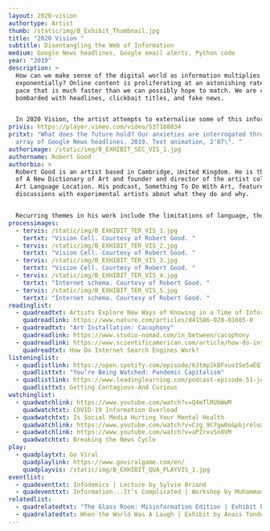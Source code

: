 ```yaml
---
layout: 2020-vision
authortype: Artist
thumb: /static/img/B_Exhibit_Thumbnail.jpg
title: "2020 Vision "
subtitle: Disentangling the Web of Information
medium: Google News headlines, Google email alerts, Python code
year: "2019"
description: >
  How can we make sense of the digital world as information multiplies
  exponentially? Online content is proliferating at an astonishing rate, at a
  pace that is much faster than we can possibly hope to match. We are constantly
  bombarded with headlines, clickbait titles, and fake news. 


  In 2020 Vision, the artist attempts to externalise some of this information using animations of various headlines, which reflect back a sense of anxiety as we are bombarded with questions, some trivial and some vitally important. These animations grow on the screen like a virus in a Petri dish before gradually receding again. 
privis: https://player.vimeo.com/video/537188834
pritxt: "What does the future hold? Our anxieties are interrogated through an
  array of Google News headlines. 2019. Text animation, 2'07\". "
authorimage: /static/img/B_EXHIBIT_SEC_VIS_1.jpg
authorname: Robert Good
authorbio: >
  Robert Good is an artist based in Cambridge, United Kingdom. He is the editor
  of A New Dictionary of Art and founder and director of the artist collective
  Art Language Location. His podcast, Something To Do With Art, features
  discussions with experimental artists about what they do and why.


  Recurring themes in his work include the limitations of language, the problems of knowledge, and the transition from analogue to digital. He has an ongoing interest in the astronomical sublime. His previous works include 3000 definitions of “Art” for A New Dictionary of Art and 13,000 news headlines for BREAKING. Future projects include Dr Good Investigates... What Is Reality? at Science Gallery Rotterdam in November 2020, and Bookworks at UWE, Bristol in 2021.
processimages:
  - tervis: /static/img/B_EXHIBIT_TER_VIS_1.jpg
    tertxt: "Vision Cell. Courtesy of Robert Good. "
  - tervis: /static/img/B_EXHIBIT_TER_VIS_2.jpg
    tertxt: "Vision Cell. Courtesy of Robert Good. "
  - tervis: /static/img/B_EXHIBIT_TER_VIS_3.jpg
    tertxt: "Vision Cell. Courtesy of Robert Good. "
  - tervis: /static/img/B_EXHIBIT_TER_VIS_4.jpg
    tertxt: "Internet schema. Courtesy of Robert Good. "
  - tervis: /static/img/B_EXHIBIT_TER_VIS_5.jpg
    tertxt: "Internet schema. Courtesy of Robert Good. "
readinglist:
  - quadreadtxt: Artists Explore New Ways of Knowing in a Time of Information Overload
    quadreadlink: https://www.nature.com/articles/d41586-020-01605-0
  - quadreadtxt: "Art Installation: Cacophony"
    quadreadlink: https://www.studio-nomad.com/in_between/cacophony
  - quadreadlink: https://www.scientificamerican.com/article/how-do-internet-search-en/
    quadreadtxt: How Do Internet Search Engines Work?
listeninglist:
  - quadlistlink: https://open.spotify.com/episode/63tmp1kBFxuo1Se5aEQ7hn
    quadlisttxt: "You’re Being Watched: Pandemic Capitalism"
  - quadlistlink: https://www.leadinglearning.com/podcast-episode-51-jonah-berger/
    quadlisttxt: Getting Contagious-And Curious
watchinglist:
  - quadwatchlink: https://www.youtube.com/watch?v=Q4mTlRUbWwM
    quadwatchtxt: COVID-19 Information Overload
  - quadwatchtxt: Is Social Media Hurting Your Mental Health
    quadwatchlink: https://www.youtube.com/watch?v=Czg_9C7gw0o&pbjreload=101
  - quadwatchlink: https://www.youtube.com/watch?v=aPZrxvSn8VM
    quadwatchtxt: Breaking the News Cycle
play:
  - quadplaytxt: Go Viral
    quadplaylink: https://www.goviralgame.com/en/
    quadplayvis: /static/img/B_EXHIBIT_QUA_PLAYVIS_1.jpg
eventlist:
  - quadeventtxt: Infodemics | Lecture by Sylvie Briand
  - quadeventtxt: Information...It’s Complicated | Workshop by Muhammad Radwan
relatedlist:
  - quadrelatedtxt: "The Glass Room: Misinformation Edition | Exhibit by Tactical Tech "
  - quadrelatedtxt: When the World Was A Laugh | Exhibit by Anais Tondeur
---
```

